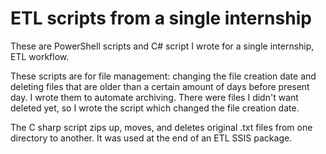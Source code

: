 # ETL scripts from a single internship
These are PowerShell scripts and C# script I wrote for a single internship, ETL workflow.

These scripts are for file management: changing the file creation date
and deleting files that are older than a certain amount of days before
present day. I wrote them to automate archiving. There were files I didn't
want deleted yet, so I wrote the script which changed the file creation date.

The C sharp script zips up, moves, and deletes original .txt files from one directory to another. It was used at the end of an ETL SSIS package.
